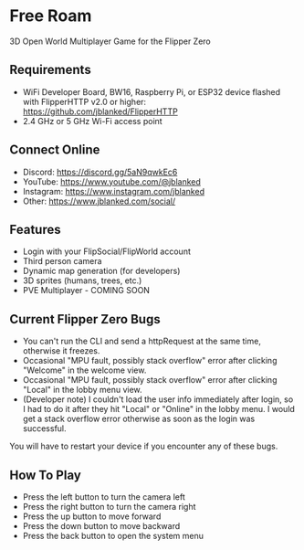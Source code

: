 # Free Roam
3D Open World Multiplayer Game for the Flipper Zero 

## Requirements
- WiFi Developer Board, BW16, Raspberry Pi, or ESP32 device flashed with FlipperHTTP v2.0 or higher: https://github.com/jblanked/FlipperHTTP
- 2.4 GHz or 5 GHz Wi-Fi access point

## Connect Online
- Discord: https://discord.gg/5aN9qwkEc6
- YouTube: https://www.youtube.com/@jblanked
- Instagram: https://www.instagram.com/jblanked
- Other: https://www.jblanked.com/social/

## Features
- Login with your FlipSocial/FlipWorld account
- Third person camera
- Dynamic map generation (for developers)
- 3D sprites (humans, trees, etc.)
- PVE Multiplayer - COMING SOON


## Current Flipper Zero Bugs
- You can't run the CLI and send a httpRequest at the same time, otherwise it freezes.
- Occasional "MPU fault, possibly stack overflow" error after clicking "Welcome" in the welcome view.
- Occasional "MPU fault, possibly stack overflow" error after clicking "Local" in the lobby menu view.
- (Developer note) I couldn't load the user info immediately after login, so I had to do it after they hit "Local" or "Online" in the lobby menu. I would get a stack overflow error otherwise as soon as the login was successful.

You will have to restart your device if you encounter any of these bugs.

## How To Play
- Press the left button to turn the camera left
- Press the right button to turn the camera right
- Press the up button to move forward
- Press the down button to move backward
- Press the back button to open the system menu